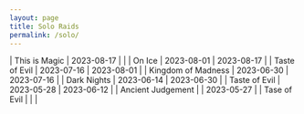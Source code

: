 ```yaml
---
layout: page
title: Solo Raids
permalink: /solo/
---
```

| This is Magic | 2023-08-17 |  |
| On Ice | 2023-08-01 | 2023-08-17 |
| Taste of Evil | 2023-07-16 | 2023-08-01 |
| Kingdom of Madness | 2023-06-30 | 2023-07-16 |
| Dark Nights | 2023-06-14 | 2023-06-30 |
| Taste of Evil | 2023-05-28 | 2023-06-12 |
| Ancient Judgement | | 2023-05-27 |
| Tase of Evil | | |
